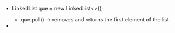 * LinkedList<TreeNode> que = new LinkedList<TreeNode><>();
    - que.poll() -> removes and returns the first element of the list
* 
